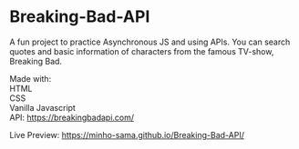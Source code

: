 # Breaking-Bad-API
A fun project to practice Asynchronous JS and using APIs.
You can search quotes and basic information of characters from the famous TV-show, Breaking Bad.

Made with: <br>
HTML<br>
CSS<br>
Vanilla Javascript<br>
API: https://breakingbadapi.com/ <br>

Live Preview: https://minho-sama.github.io/Breaking-Bad-API/
